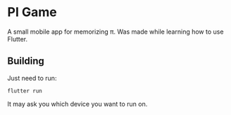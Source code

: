 # PI Game

A small mobile app for memorizing π. Was made while learning how to use
Flutter.

## Building

Just need to run:

```
flutter run
```

It may ask you which device you want to run on.
